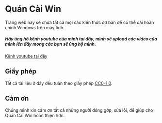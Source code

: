 # Quán Cài Win

Trang web này sẽ chứa tất cả mọi các kiến thức cơ bản để có thể cài hoàn chỉnh Windows trên máy tính.

##### Hãy ủng hộ kênh youtube của mình tại đây, mình sẽ upload các video của mình lên đây mong các bạn sẽ ủng hộ mình.

[Kênh youtube tại đây](https://www.youtube.com/channel/UCgHyAVPzczuOs-M5tdRhKLg)

## Giấy phép

Tất cả tài liệu ở đây đều tuân theo giấy phép [CC0-1.0](./LICENSE).

## Cảm ơn

Chúng mình xin cảm ơn tất cả những người đóng gớp, sửa lỗi, để giúp cho Quán Cài Win hoàn thiện hơn.

